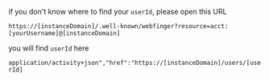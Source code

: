 if you don't know where to find your `userId`, please open this URL

`https://[instanceDomain]/.well-known/webfinger?resource=acct:[yourUsername]@[instanceDomain]`

you will find `userId` here

`application/activity+json","href":"https://[instanceDomain]/users/[userId]`